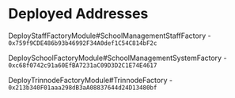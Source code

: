 # Deployed Addresses



DeployStaffFactoryModule#SchoolManagementStaffFactory - `0x759f9CDE486b93b46992F34A0def1C54C814bF2c`

DeploySchoolFactoryModule#SchoolManagementSystemFactory - ` 0xc68f0742c91a60EfBA7231aC09D3D2C1E74E4617`

DeployTrinnodeFactoryModule#TrinnodeFactory - `0x213b340F01aaa298dB3aA08837644d24D13480bf`



